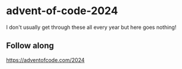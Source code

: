 # advent-of-code-2024

I don't usually get through these all every year but here goes nothing!

## Follow along
https://adventofcode.com/2024